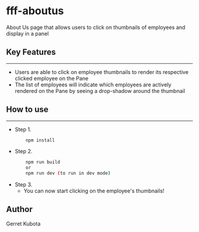 # fff-aboutus
About Us page that allows users to click on thumbnails of employees and display in a panel

## <strong>Key Features</strong>
***
* Users are able to click on employee thumbnails to render its respective clicked employee on the Pane
* The list of employees will indicate which employees are actively rendered on the Pane by seeing a drop-shadow around the thumbnail

## <strong>How to use</strong>
***

* Step 1. 
  ```bash 
      npm install 
   ```
* Step 2. 
  ```bash
      npm run build
      or 
      npm run dev (to run in dev mode)
   ```
* Step 3.
  - You can now start clicking on the employee's thumbnails!

## <strong>Author</strong>
Gerret Kubota
